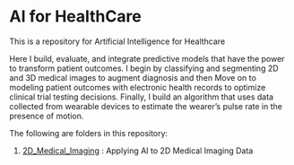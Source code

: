 # AI for HealthCare
This is a repository for Artificial Intelligence for Healthcare

Here I build, evaluate, and integrate predictive models that have the power to transform patient outcomes. 
I begin by classifying and segmenting 2D and 3D medical images to augment diagnosis and then 
Move on to modeling patient outcomes with electronic health records to optimize clinical trial testing decisions. 
Finally, I build an algorithm that uses data collected from wearable devices to estimate the wearer’s pulse rate in the presence of motion.


The following are folders in this repository:
1. [2D_Medical_Imaging](2D_Medical_Imaging) : Applying AI to 2D Medical Imaging Data
